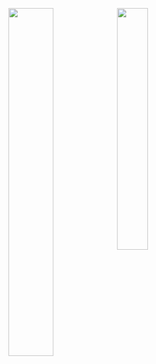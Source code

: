 <!--
- 👋 Hi, I’m @MssKnd
- 👀 I’m interested in ...
- 🌱 I’m currently learning ...
- 💞️ I’m looking to collaborate on ...
- 📫 How to reach me ...
-->
<!---
MssKnd/MssKnd is a ✨ special ✨ repository because its `README.md` (this file) appears on your GitHub profile.
You can click the Preview link to take a look at your changes.
--->

<img align="left" src="https://github-readme-stats.vercel.app/api?username=MssKnd&count_private=true&show_icons=true" width="42%"><img align="left" src="https://github-readme-stats.vercel.app/api/top-langs/?username=MssKnd&layout=compact" width="35%">
